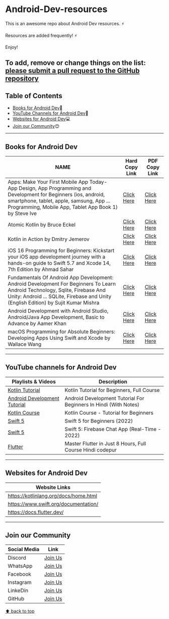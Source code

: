 # Android-Dev-resources
This is an awesome repo about Android Dev resources. ⚡

Resources are added frequently! ⚡

Enjoy!

To add, remove or change things on the list:
[please submit a pull request to the GitHub repository](https://github.com/Resourcio-Community/Android-Dev-resources)
---
## Table of Contents
- [Books for Android Dev](#books-for-android-dev):blue_book:
- [YouTube Channels for Android Dev](#youtube-channels-for-android-dev):incoming_envelope:
- [Websites for Android Dev](#websites-for-android-dev):computer:
- [Join our Community](#join-our-community):blush:
---
## Books for Android Dev
| NAME | Hard Copy Link | PDF Copy Link |
| ---- | -------------- | ------------- |
| Apps: Make Your First Mobile App Today- App Design, App Programming and Development for Beginners (ios, android, smartphone, tablet, apple, samsung, App ... Programming, Mobile App, Tablet App Book 1) by Steve Ive | [Click Here](https://www.amazon.in/Apps-Programming-Development-Beginners-smartphone-ebook/dp/B01FF19HUC/ref=sr_1_5?crid=2ABNJ1319D6SJ&keywords=app+development+book+for+beginners&qid=1671713714&sprefix=app+dev%2Caps%2C428&sr=8-5) | [Click Here](https://www.pdfdrive.com/download.pdf?id=26950217&h=c021c0affca7af98038a4e78864e67ed&u=cache&ext=pdf) |
| Atomic Kotlin by Bruce Eckel | [Click Here](https://amzn.eu/d/dhSDZTS) | [Click Here](https://www.pdfdrive.com/download.pdf?id=184839866&h=fbe6ba595ec371a42af292df4accedb9&u=cache&ext=pdf) |
| Kotlin in Action by Dmitry Jemerov | [Click Here](https://amzn.eu/d/eYJSUP2) | [Click Here](https://www.pdfdrive.com/download.pdf?id=187207742&h=1461d3e520197966c59d4f7050c25b43&u=cache&ext=pdf) |
| iOS 16 Programming for Beginners: Kickstart your iOS app development journey with a hands-on guide to Swift 5.7 and Xcode 14, 7th Edition by Ahmad Sahar | [Click Here](https://www.amazon.in/iOS-Programming-Beginners-development-hands/dp/180323704X/ref=sr_1_6?crid=2ABNJ1319D6SJ&keywords=app+development+book+for+beginners&qid=1671713714&sprefix=app+dev%2Caps%2C428&sr=8-6) | [Click Here](https://www.pdfdrive.com/download.pdf?id=176197911&h=008c551c2c1b1612808e118122781575&u=cache&ext=pdf) |
| Fundamentals Of Android App Development: Android Development For Beginners To Learn Android Technology, Sqlite, Firebase And Unity: Android ... SQLite, Firebase and Unity (English Edition) by Sujit Kumar Mishra | [Click Here](https://www.amazon.in/Fundamentals-Android-App-Development-Technology/dp/9389845203/ref=sr_1_3?crid=2ABNJ1319D6SJ&keywords=app+development+book+for+beginners&qid=1671713714&sprefix=app+dev%2Caps%2C428&sr=8-3) | [Click Here](https://www.pdfdrive.com/download.pdf?id=60596566&h=86af6710fca68834c439be9649970710&u=cache&ext=pdf) |
| Android Development with Android Studio, Android/Java App Development, Basic to Advance by Aamer Khan | [Click Here](https://www.amazon.in/Android-Development-Studio-Basic-Advance/dp/B09MB1RJL7/ref=sr_1_8?crid=2ABNJ1319D6SJ&keywords=app+development+book+for+beginners&qid=1671713714&sprefix=app+dev%2Caps%2C428&sr=8-8) | [Click Here](https://www.pdfdrive.com/download.pdf?id=39898073&h=beb34e37038d446831d222f5a3b29e8d&u=cache&ext=pdf) |
| macOS Programming for Absolute Beginners: Developing Apps Using Swift and Xcode by Wallace Wang | [Click Here](https://www.amazon.in/macOS-Programming-Absolute-Beginners-Developing/dp/1484226615/ref=sr_1_1?crid=1Z7K3CDU9EA1J&keywords=macOS+Programming+for+Absolute+Beginners%3A+Developing+Apps+Using+Swift+and+Xcode+by+Wallace+Wang&qid=1671808546&sprefix=macos+programming+for+absolute+beginners+developing+apps+using+swift+and+xcode+by+wallace+wang%2Caps%2C716&sr=8-1) | [Click Here](https://www.pdfdrive.com/download.pdf?id=187300065&h=c4b4660ab1456e0c03537953d969a004&u=cache&ext=pdf) |
---
## YouTube channels for Android Dev
| Playlists & Videos | Description |
| -------------------| ----------- |
| [Kotlin Tutorial](https://youtu.be/I6rkwJed-HY) | Kotlin Tutorial for Beginners, Full Course |
| [Android Development Tutorial](https://youtu.be/mXjZQX3UzOs) | Android Development Tutorial For Beginners In Hindi (With Notes) |
| [Kotlin Course](https://youtu.be/F9UC9DY-vIU) | Kotlin Course - Tutorial for Beginners |
| [Swift 5](https://youtube.com/playlist?list=PL5PR3UyfTWvfacnfUsvNcxIiKIgidNRoW) | Swift 5 for Beginners (2022) |
| [Swift 5](https://youtube.com/playlist?list=PL5PR3UyfTWvdlk-Qi-dPtJmjTj-2YIMMf) | Swift 5: Firebase Chat App (Real-Time - 2022) |
| [Flutter](https://youtu.be/j-LOab_PzzU) | Master Flutter in Just 8 Hours, Full Course Hindi codepur |
---
## Websites for Android Dev
| Website Links |
| ------------- |
| https://kotlinlang.org/docs/home.html |
| https://www.swift.org/documentation/ |
| https://docs.flutter.dev/ |
---
## Join our Community
| Social Media | Link |
| ------------ | ---- |
| Discord | [Join Us](https://discord.gg/j2cMDF6Dtx) |
| WhatsApp | [Join Us](https://chat.whatsapp.com/Km6AX9di04ZLIpFEcXTiNK) |
| Facebook | [Join Us](https://www.facebook.com/profile.php?id=100088472180461) |
| Instagram | [Join Us](https://www.instagram.com/resourciocommunity22/) |
| LinkeDin | [Join Us](https://www.linkedin.com/in/resourcio-community22/) |
| GitHub | [Join Us](https://github.com/Resourcio-Community) |

[⬆ back to top](#table-of-contents)
